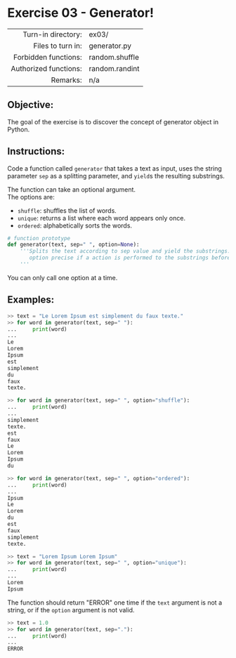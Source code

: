 # Exercise 03 - Generator!

|                          |                     |
| ------------------------:| ------------------- |
|   Turn-in directory:     |  ex03/              |
|   Files to turn in:      |  generator.py       |
|   Forbidden functions:   |  random.shuffle     |
|   Authorized functions:  |  random.randint     |
|   Remarks:               |  n/a                |

## Objective:
The goal of the exercise is to discover the concept of generator object in Python.


## Instructions:
Code a function called `generator` that takes a text as input, uses the string parameter `sep` as a splitting parameter, and `yield`s the resulting substrings.


The function can take an optional argument.  
The options are:
* `shuffle`: shuffles the list of words.  
* `unique`: returns a list where each word appears only once.  
* `ordered`: alphabetically sorts the words.  

```py
# function prototype
def generator(text, sep=" ", option=None):
    '''Splits the text according to sep value and yield the substrings.
       option precise if a action is performed to the substrings before it is yielded.
    '''
```

You can only call one option at a time.

## Examples:

```py
>> text = "Le Lorem Ipsum est simplement du faux texte."
>> for word in generator(text, sep=" "):
...     print(word)
...
Le
Lorem
Ipsum
est
simplement
du
faux
texte.

>> for word in generator(text, sep=" ", option="shuffle"):
...     print(word)
...
simplement
texte.
est
faux
Le
Lorem
Ipsum
du

>> for word in generator(text, sep=" ", option="ordered"):
...     print(word)
...
Ipsum
Le
Lorem
du
est
faux
simplement
texte.
```

```py
>> text = "Lorem Ipsum Lorem Ipsum"
>> for word in generator(text, sep=" ", option="unique"):
...     print(word)
...
Lorem
Ipsum
```

The function should return "ERROR" one time if the `text` argument is not a string, or if the `option` argument is not valid.

```py
>> text = 1.0
>> for word in generator(text, sep="."):
...     print(word)
...
ERROR
```


